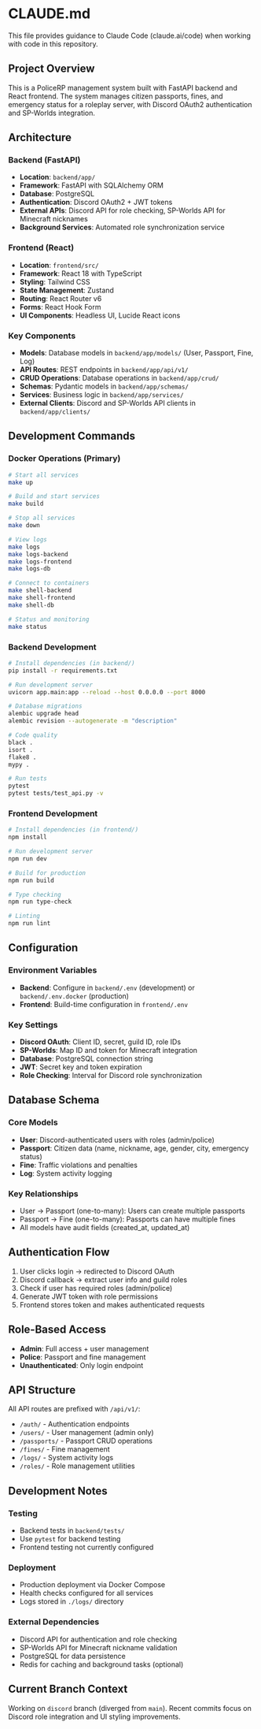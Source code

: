 # CLAUDE.md

This file provides guidance to Claude Code (claude.ai/code) when working with code in this repository.

## Project Overview

This is a PoliceRP management system built with FastAPI backend and React frontend. The system manages citizen passports, fines, and emergency status for a roleplay server, with Discord OAuth2 authentication and SP-Worlds integration.

## Architecture

### Backend (FastAPI)
- **Location**: `backend/app/`
- **Framework**: FastAPI with SQLAlchemy ORM
- **Database**: PostgreSQL
- **Authentication**: Discord OAuth2 + JWT tokens
- **External APIs**: Discord API for role checking, SP-Worlds API for Minecraft nicknames
- **Background Services**: Automated role synchronization service

### Frontend (React)
- **Location**: `frontend/src/`
- **Framework**: React 18 with TypeScript
- **Styling**: Tailwind CSS
- **State Management**: Zustand
- **Routing**: React Router v6
- **Forms**: React Hook Form
- **UI Components**: Headless UI, Lucide React icons

### Key Components
- **Models**: Database models in `backend/app/models/` (User, Passport, Fine, Log)
- **API Routes**: REST endpoints in `backend/app/api/v1/`
- **CRUD Operations**: Database operations in `backend/app/crud/`
- **Schemas**: Pydantic models in `backend/app/schemas/`
- **Services**: Business logic in `backend/app/services/`
- **External Clients**: Discord and SP-Worlds API clients in `backend/app/clients/`

## Development Commands

### Docker Operations (Primary)
```bash
# Start all services
make up

# Build and start services
make build

# Stop all services
make down

# View logs
make logs
make logs-backend
make logs-frontend
make logs-db

# Connect to containers
make shell-backend
make shell-frontend
make shell-db

# Status and monitoring
make status
```

### Backend Development
```bash
# Install dependencies (in backend/)
pip install -r requirements.txt

# Run development server
uvicorn app.main:app --reload --host 0.0.0.0 --port 8000

# Database migrations
alembic upgrade head
alembic revision --autogenerate -m "description"

# Code quality
black .
isort .
flake8 .
mypy .

# Run tests
pytest
pytest tests/test_api.py -v
```

### Frontend Development
```bash
# Install dependencies (in frontend/)
npm install

# Run development server
npm run dev

# Build for production
npm run build

# Type checking
npm run type-check

# Linting
npm run lint
```

## Configuration

### Environment Variables
- **Backend**: Configure in `backend/.env` (development) or `backend/.env.docker` (production)
- **Frontend**: Build-time configuration in `frontend/.env`

### Key Settings
- **Discord OAuth**: Client ID, secret, guild ID, role IDs
- **SP-Worlds**: Map ID and token for Minecraft integration
- **Database**: PostgreSQL connection string
- **JWT**: Secret key and token expiration
- **Role Checking**: Interval for Discord role synchronization

## Database Schema

### Core Models
- **User**: Discord-authenticated users with roles (admin/police)
- **Passport**: Citizen data (name, nickname, age, gender, city, emergency status)
- **Fine**: Traffic violations and penalties
- **Log**: System activity logging

### Key Relationships
- User → Passport (one-to-many): Users can create multiple passports
- Passport → Fine (one-to-many): Passports can have multiple fines
- All models have audit fields (created_at, updated_at)

## Authentication Flow

1. User clicks login → redirected to Discord OAuth
2. Discord callback → extract user info and guild roles
3. Check if user has required roles (admin/police)
4. Generate JWT token with role permissions
5. Frontend stores token and makes authenticated requests

## Role-Based Access

- **Admin**: Full access + user management
- **Police**: Passport and fine management
- **Unauthenticated**: Only login endpoint

## API Structure

All API routes are prefixed with `/api/v1/`:
- `/auth/` - Authentication endpoints
- `/users/` - User management (admin only)
- `/passports/` - Passport CRUD operations
- `/fines/` - Fine management
- `/logs/` - System activity logs
- `/roles/` - Role management utilities

## Development Notes

### Testing
- Backend tests in `backend/tests/`
- Use `pytest` for backend testing
- Frontend testing not currently configured

### Deployment
- Production deployment via Docker Compose
- Health checks configured for all services
- Logs stored in `./logs/` directory

### External Dependencies
- Discord API for authentication and role checking
- SP-Worlds API for Minecraft nickname validation
- PostgreSQL for data persistence
- Redis for caching and background tasks (optional)

## Current Branch Context

Working on `discord` branch (diverged from `main`). Recent commits focus on Discord role integration and UI styling improvements.